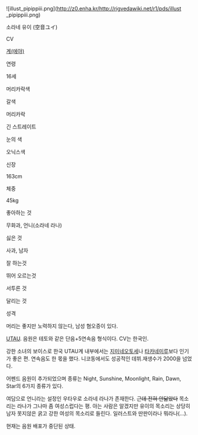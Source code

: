 ![illust_pipippiii.png](http://z0.enha.kr/http://rigvedawiki.net/r1/pds/illust
_pipippiii.png)

소라네 유이 (空音ユイ)

CV

[계(에야)](http://blog.naver.com/pipippiii)

연령

16세

머리카락색

갈색

머리카락

긴 스트레이트

눈의 색

오닉스색

신장

163cm

체중

45kg

좋아하는 것

무화과, 언니(소라네 라나)

싫은 것

사과, 남자

잘 하는것

뛰어 오르는것

서투른 것

달리는 것

성격

머리는 좋지만 노력하지 않는다, 남성 혐오증이 있다.

  
[UTAU](UTAU.md). 음원은 테토와 같은 단음+5연속음 형식이다. CV는 한국인.

강한 소녀의 보이스로 한국 UTAU계 내부에서는 [지미네오토세](%EC%A7%80%EB%AF%B8%EB%84%A4%20%EC%98%A4%ED%86%A0%EC%84%B8.md)나 [타카네미루](%ED%83%80%EC%B9%B4%EB%84%A4%20%EB%AF%B8%EB%A3%A8.md)보다 인기가 좋은 편. 연속음도 한
몫을 했다. 니코동에서도 성공적인 데뷔.재생수가 2000을 넘었다.

어펜드 음원이 추가되었으며 종류는 Night, Sunshine, Moonlight, Rain, Dawn, Star의 6가지 종류가 있다.

여담으로 언니라는 설정인 우타우로 소라네 라나가 존재한다. <del>근데 전혀 안닮았다</del> 목소리는 라나가 그나마 좀 여성스럽다는
평. 아는 사람은 알겠지만 유이의 목소리는 상당히 남자 못지않은 굵고 강한 여성의 목소리로 들린다. 일러스트와 딴판이라나 뭐라나(...).

현재는 음원 배포가 중단된 상태.

